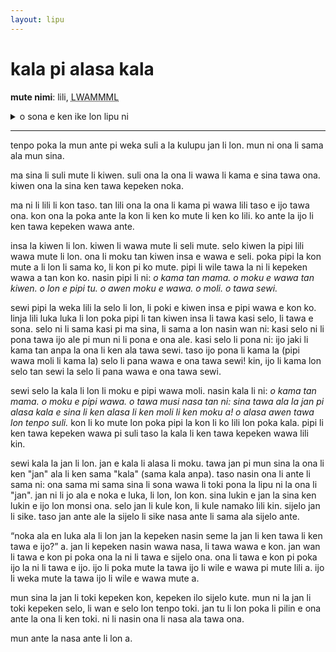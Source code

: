```yaml
---
layout: lipu
---
```


# kala pi alasa kala

**mute nimi**: lili, <abbr title="665">LWAMMML</abbr>

<details>
  <summary>o sona e ken ike lon lipu ni</summary>
  <ul>
    <li>moku</li>
    <li>pipi</li>
    <li>sijelo jan li nasa lili</li>
  </ul>
</details>


***

tenpo poka la mun ante pi weka suli a la kulupu jan li lon. mun ni ona li sama ala mun sina.

ma sina li suli mute li kiwen. suli ona la ona li wawa li kama e sina tawa ona. kiwen ona la sina ken tawa kepeken noka.

ma ni li lili li kon taso. tan lili ona la ona li kama pi wawa lili taso e ijo tawa ona. kon ona la poka ante la kon li ken ko mute li ken ko lili. ko ante la ijo li ken tawa kepeken wawa ante. 

insa la kiwen li lon. kiwen li wawa mute li seli mute. selo kiwen la pipi lili wawa mute li lon. ona li moku tan kiwen insa e wawa e seli. poka pipi la kon mute a li lon li sama ko, li kon pi ko mute. pipi li wile tawa la ni li kepeken wawa a tan kon ko. nasin pipi li ni: *o kama tan mama. o moku e wawa tan kiwen. o lon e pipi tu. o awen moku e wawa. o moli. o tawa sewi.* 

sewi pipi la weka lili la selo li lon, li poki e kiwen insa e pipi wawa e kon ko. linja lili luka luka li lon poka pipi li tan kiwen insa li tawa kasi selo, li tawa e sona. selo ni li sama kasi pi ma sina, li sama a lon nasin wan ni: kasi selo ni li pona tawa ijo ale pi mun ni li pona e ona ale. kasi selo li pona ni: ijo jaki li kama tan anpa la ona li ken ala tawa sewi. taso ijo pona li kama la (pipi wawa moli li kama la) selo li pana wawa e ona tawa sewi! kin, ijo li kama lon selo tan sewi la selo li pana wawa e ona tawa sewi. 

sewi selo la kala li lon li moku e pipi wawa moli. nasin kala li ni: *o kama tan mama. o moku e pipi wawa. o tawa musi nasa tan ni: sina tawa ala la jan pi alasa kala e sina li ken alasa li ken moli li ken moku a! o alasa awen tawa lon tenpo suli.* kon li ko mute lon poka pipi la kon li ko lili lon poka kala. pipi li ken tawa kepeken wawa pi suli taso la kala li ken tawa kepeken wawa lili kin.

sewi kala la jan li lon. jan e kala li alasa li moku. tawa jan pi mun sina la ona li ken "jan" ala li ken sama "kala" (sama kala anpa). taso nasin ona li ante li sama ni: ona sama mi sama sina li sona wawa li toki pona la lipu ni la ona li "jan". jan ni li jo ala e noka e luka, li lon, lon kon. sina lukin e jan la sina ken lukin e ijo lon monsi ona. selo jan li kule kon, li kule namako lili kin. sijelo jan li sike. taso jan ante ale la sijelo li sike nasa ante li sama ala sijelo ante. 

“noka ala en luka ala li lon jan la kepeken nasin seme la jan li ken tawa li ken tawa e ijo?” a. jan li kepeken nasin wawa nasa, li tawa wawa e kon. jan wan li tawa e kon pi poka ona la ni li tawa e sijelo ona. ona li tawa e kon pi poka ijo la ni li tawa e ijo. ijo li poka mute la tawa ijo li wile e wawa pi mute lili a. ijo li weka mute la tawa ijo li wile e wawa mute a. 

mun sina la jan li toki kepeken kon, kepeken ilo sijelo kute. mun ni la jan li toki kepeken selo, li wan e selo lon tenpo toki. jan tu li lon poka li pilin e ona ante la ona li ken toki. ni li nasin ona li nasa ala tawa ona.

mun ante la nasa ante li lon a.
